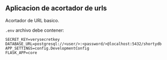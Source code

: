 ## Aplicacion de acortador de urls

Acortador de URL basico.

`.env` archivo debe contener:

```
SECRET_KEY=verysecretkey
DATABASE_URL=postgresql://<user/>:<password/>@localhost:5432/shortydb
APP_SETTINGS=config.DevelopmentConfig
FLASK_APP=core
```